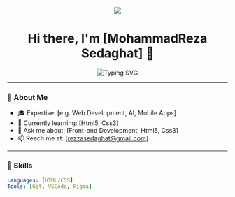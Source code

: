 <p align="center">
  <img src="https://capsule-render.vercel.app/api?type=waving&height=300&color=&color=1B1B1B&text=Hey%20,%20its%20me%20!&fontSize=90&fontColor=F72585&animation=twinkling&descAlignY=81"/>
</p>

<!-- ✨ Stylish Header -->
<h1 align="center">Hi there, I'm [MohammadReza Sedaghat] 👋</h1>
<p align="center">
  <img src="https://readme-typing-svg.demolab.com?font=Fira+Code&size=24&pause=1000&color=00F7FF&center=true&vCenter=true&width=435&lines=Curious+Developer;Lifelong+Learner;]Eager+For+Building+Cool+Front" alt="Typing SVG" />
</p>

---

### 🧠 About Me
- 🎓 Expertise: [e.g. Web Development, AI, Mobile Apps]
- 🌱 Currently learning: [Html5, Css3]
- 💬 Ask me about: [Front-end Development, Html5, Css3]
- 📫 Reach me at: [rezzasedaghat@gmail.com]

---

### 🚀 Skills

```yaml
Languages: [HTML/CSS]
Tools: [Git, VSCode, Figma]
